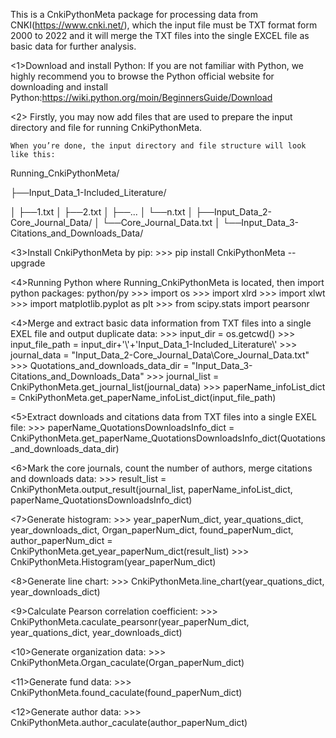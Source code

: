 This is a CnkiPythonMeta package for processing data from CNKI(https://www.cnki.net/),
which the input file must be TXT format form 2000 to 2022 and it will merge the TXT files into the single EXCEL file 
as basic data for further analysis.

<1>Download and install Python:
If you are not familiar with Python, we highly recommend you to browse the Python official website for 
downloading and install Python:https://wiki.python.org/moin/BeginnersGuide/Download

<2> Firstly, you may now add files that are used to prepare the input directory and file for running CnkiPythonMeta.  

    When you’re done, the input directory and file structure will look like this:

Running_CnkiPythonMeta/  

├──Input_Data_1-Included_Literature/  

│        ├──1.txt
│        ├──2.txt 
│        ├──...
│	 └──n.txt
│
├──Input_Data_2-Core_Journal_Data/
│        └──Core_Journal_Data.txt
│
└──Input_Data_3-Citations_and_Downloads_Data/

<3>Install CnkiPythonMeta by pip:
 	>>> pip install CnkiPythonMeta --upgrade
	
<4>Running Python where Running_CnkiPythonMeta is located, then import python packages:
	python/py
	>>> import os
	>>> import xlrd
	>>> import xlwt
	>>> import matplotlib.pyplot as plt
	>>> from scipy.stats import pearsonr	

<4>Merge and extract basic data information from TXT files into a single EXEL file and output duplicate data:
	>>> input_dir = os.getcwd()
	>>> input_file_path = input_dir+'\\'+'Input_Data_1-Included_Literature\\'
	>>> journal_data = "Input_Data_2-Core_Journal_Data\\Core_Journal_Data.txt"
	>>> Quotations_and_downloads_data_dir = "Input_Data_3-Citations_and_Downloads_Data"
	>>> journal_list = CnkiPythonMeta.get_journal_list(journal_data)
	>>> paperName_infoList_dict = CnkiPythonMeta.get_paperName_infoList_dict(input_file_path)
	
<5>Extract downloads and citations data from TXT files into a single EXEL file:
    >>> paperName_QuotationsDownloadsInfo_dict = CnkiPythonMeta.get_paperName_QuotationsDownloadsInfo_dict(Quotations_and_downloads_data_dir)

<6>Mark the core journals, count the number of authors, merge citations and downloads data:
    >>> result_list = CnkiPythonMeta.output_result(journal_list, paperName_infoList_dict, paperName_QuotationsDownloadsInfo_dict)
	
<7>Generate histogram:
	>>> year_paperNum_dict, year_quations_dict, year_downloads_dict, Organ_paperNum_dict, found_paperNum_dict, author_paperNum_dict = CnkiPythonMeta.get_year_paperNum_dict(result_list)
	>>> CnkiPythonMeta.Histogram(year_paperNum_dict)
	
<8>Generate line chart:
	>>> CnkiPythonMeta.line_chart(year_quations_dict, year_downloads_dict)

<9>Calculate Pearson correlation coefficient:
	>>> CnkiPythonMeta.caculate_pearsonr(year_paperNum_dict, year_quations_dict, year_downloads_dict)
	
<10>Generate organization data:
	>>> CnkiPythonMeta.Organ_caculate(Organ_paperNum_dict)
	
<11>Generate fund data:
	>>> CnkiPythonMeta.found_caculate(found_paperNum_dict)

<12>Generate author data:
	>>> CnkiPythonMeta.author_caculate(author_paperNum_dict)
	
	
	
	
